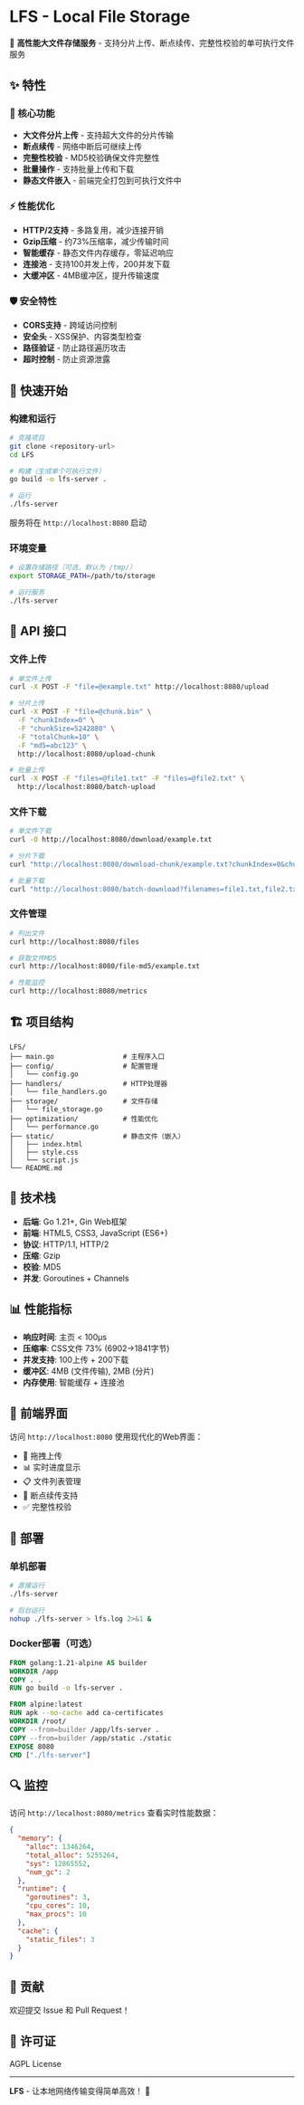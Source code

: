 # LFS - Local File Storage

🚀 **高性能大文件存储服务** - 支持分片上传、断点续传、完整性校验的单可执行文件服务

## ✨ 特性

### 🎯 核心功能
- **大文件分片上传** - 支持超大文件的分片传输
- **断点续传** - 网络中断后可继续上传
- **完整性校验** - MD5校验确保文件完整性
- **批量操作** - 支持批量上传和下载
- **静态文件嵌入** - 前端完全打包到可执行文件中

### ⚡ 性能优化
- **HTTP/2支持** - 多路复用，减少连接开销
- **Gzip压缩** - 约73%压缩率，减少传输时间
- **智能缓存** - 静态文件内存缓存，零延迟响应
- **连接池** - 支持100并发上传，200并发下载
- **大缓冲区** - 4MB缓冲区，提升传输速度

### 🛡️ 安全特性
- **CORS支持** - 跨域访问控制
- **安全头** - XSS保护、内容类型检查
- **路径验证** - 防止路径遍历攻击
- **超时控制** - 防止资源泄露

## 🚀 快速开始

### 构建和运行

```bash
# 克隆项目
git clone <repository-url>
cd LFS

# 构建（生成单个可执行文件）
go build -o lfs-server .

# 运行
./lfs-server
```

服务将在 `http://localhost:8080` 启动

### 环境变量

```bash
# 设置存储路径（可选，默认为 /tmp/）
export STORAGE_PATH=/path/to/storage

# 运行服务
./lfs-server
```

## 📡 API 接口

### 文件上传
```bash
# 单文件上传
curl -X POST -F "file=@example.txt" http://localhost:8080/upload

# 分片上传
curl -X POST -F "file=@chunk.bin" \
  -F "chunkIndex=0" \
  -F "chunkSize=5242880" \
  -F "totalChunk=10" \
  -F "md5=abc123" \
  http://localhost:8080/upload-chunk

# 批量上传
curl -X POST -F "files=@file1.txt" -F "files=@file2.txt" \
  http://localhost:8080/batch-upload
```

### 文件下载
```bash
# 单文件下载
curl -O http://localhost:8080/download/example.txt

# 分片下载
curl "http://localhost:8080/download-chunk/example.txt?chunkIndex=0&chunkSize=5242880"

# 批量下载
curl "http://localhost:8080/batch-download?filenames=file1.txt,file2.txt"
```

### 文件管理
```bash
# 列出文件
curl http://localhost:8080/files

# 获取文件MD5
curl http://localhost:8080/file-md5/example.txt

# 性能监控
curl http://localhost:8080/metrics
```

## 🏗️ 项目结构

```
LFS/
├── main.go                 # 主程序入口
├── config/                 # 配置管理
│   └── config.go
├── handlers/               # HTTP处理器
│   └── file_handlers.go
├── storage/                # 文件存储
│   └── file_storage.go
├── optimization/           # 性能优化
│   └── performance.go
├── static/                 # 静态文件（嵌入）
│   ├── index.html
│   ├── style.css
│   └── script.js
└── README.md
```

## 🔧 技术栈

- **后端**: Go 1.21+, Gin Web框架
- **前端**: HTML5, CSS3, JavaScript (ES6+)
- **协议**: HTTP/1.1, HTTP/2
- **压缩**: Gzip
- **校验**: MD5
- **并发**: Goroutines + Channels

## 📊 性能指标

- **响应时间**: 主页 < 100µs
- **压缩率**: CSS文件 73% (6902→1841字节)
- **并发支持**: 100上传 + 200下载
- **缓冲区**: 4MB (文件传输), 2MB (分片)
- **内存使用**: 智能缓存 + 连接池

## 🎨 前端界面

访问 `http://localhost:8080` 使用现代化的Web界面：

- 📁 拖拽上传
- 📊 实时进度显示
- 📋 文件列表管理
- 🔄 断点续传支持
- ✅ 完整性校验

## 🚀 部署

### 单机部署
```bash
# 直接运行
./lfs-server

# 后台运行
nohup ./lfs-server > lfs.log 2>&1 &
```

### Docker部署（可选）
```dockerfile
FROM golang:1.21-alpine AS builder
WORKDIR /app
COPY . .
RUN go build -o lfs-server .

FROM alpine:latest
RUN apk --no-cache add ca-certificates
WORKDIR /root/
COPY --from=builder /app/lfs-server .
COPY --from=builder /app/static ./static
EXPOSE 8080
CMD ["./lfs-server"]
```

## 🔍 监控

访问 `http://localhost:8080/metrics` 查看实时性能数据：

```json
{
  "memory": {
    "alloc": 1346264,
    "total_alloc": 5255264,
    "sys": 12865552,
    "num_gc": 2
  },
  "runtime": {
    "goroutines": 3,
    "cpu_cores": 10,
    "max_procs": 10
  },
  "cache": {
    "static_files": 3
  }
}
```

## 🤝 贡献

欢迎提交 Issue 和 Pull Request！

## 📄 许可证

AGPL License

---

**LFS** - 让本地网络传输变得简单高效！ 🚀